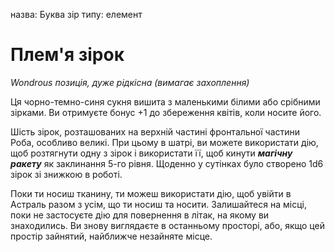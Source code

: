 назва: Буква зір типу: елемент

# Плем'я зірок
_Wondrous позиція, дуже рідкісна (вимагає захоплення)_

Ця чорно-темно-синя сукня вишита з маленькими білими або срібними зірками. Ви отримуєте бонус +1 до збереження квітів, коли носите його.

Шість зірок, розташованих на верхній частині фронтальної частини Роба, особливо великі. При цьому в шатрі, ви можете використати дію, щоб розтягнути одну з зірок і використати її, щоб кинути **_магічну ракету_** як заклинання 5-го рівня. Щоденно у сутінках було створено 1d6 зірок зі знижкою в роботі.

Поки ти носиш тканину, ти можеш використати дію, щоб увійти в Астраль разом з усім, що ти носиш та носити. Залишайтеся на місці, поки не застосуєте дію для повернення в літак, на якому ви знаходились. Ви знову виглядаєте в останньому просторі, або, якщо цей простір зайнятий, найближче незайняте місце. 
